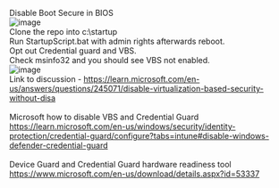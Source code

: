 Disable Boot Secure in BIOS <br />
![image](https://github.com/user-attachments/assets/907ba02f-b17a-4c2b-ab0d-d9a2d75c041a)
<br />
Clone the repo into c:\startup <br />
Run StartupScript.bat with admin rights afterwards reboot. <br />
Opt out Credential guard and VBS. <br />
Check msinfo32 and you should see VBS not enabled. <br />
![image](https://github.com/user-attachments/assets/2f5ec4a0-988d-4957-82e3-61ea872d779e)
<br />
Link to discussion - https://learn.microsoft.com/en-us/answers/questions/245071/disable-virtualization-based-security-without-disa
<br /><br />
Microsoft how to disable VBS and Credential Guard
https://learn.microsoft.com/en-us/windows/security/identity-protection/credential-guard/configure?tabs=intune#disable-windows-defender-credential-guard
<br /><br />
Device Guard and Credential Guard hardware readiness tool
https://www.microsoft.com/en-us/download/details.aspx?id=53337




